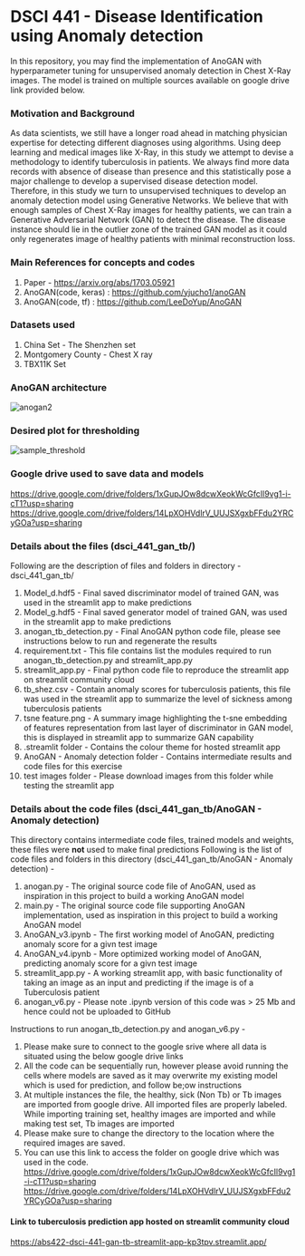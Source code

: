# DSCI 441 - Disease Identification using Anomaly detection
In this repository, you may find the implementation of AnoGAN with hyperparameter tuning for unsupervised anomaly detection in Chest X-Ray images. The model is trained on multiple sources available on google drive link provided below. 

### Motivation and Background
As data scientists, we still have a longer road ahead in matching physician expertise for detecting different diagnoses using algorithms. Using deep learning and medical images like X-Ray, in this study we attempt to devise a methodology to identify tuberculosis in patients. We always find more data records with absence of
disease than presence and this statistically pose a major challenge to develop a supervised disease detection model. Therefore, in this study we turn to unsupervised techniques to develop an anomaly detection model using Generative Networks. We believe that with enough samples of Chest X-Ray images for healthy patients, we can train a Generative Adversarial Network (GAN) to detect the disease. The disease instance should lie in the outlier zone of the trained GAN model as it could only regenerates image of healthy patients with minimal reconstruction loss.


### Main References for concepts and codes
1. Paper - https://arxiv.org/abs/1703.05921
2. AnoGAN(code, keras) : https://github.com/yjucho1/anoGAN
3. AnoGAN(code, tf) : https://github.com/LeeDoYup/AnoGAN

### Datasets used 
1. China Set - The Shenzhen set
2. Montgomery County - Chest X ray
3. TBX11K Set

### AnoGAN architecture
![anogan2](https://user-images.githubusercontent.com/111200749/232359547-9be3de20-df80-4f7d-b15e-e0987aa43c84.png)

### Desired plot for thresholding 
![sample_threshold](https://user-images.githubusercontent.com/111200749/232359587-14cfa741-374b-4a89-8183-fe38faad3220.png)

### Google drive used to save data and models
https://drive.google.com/drive/folders/1xGupJOw8dcwXeokWcGfcIl9vg1-i-cT1?usp=sharing 
https://drive.google.com/drive/folders/14LpXOHVdlrV_UUJSXgxbFFdu2YRCyGOa?usp=sharing

### Details about the files (dsci_441_gan_tb/)
Following are the description of files and folders in directory - dsci_441_gan_tb/

1. Model_d.hdf5 - Final saved discriminator model of trained GAN, was used in the streamlit app to make predictions
2. Model_g.hdf5 - Final saved generator model of trained GAN, was used in the streamlit app to make predictions
3. anogan_tb_detection.py - Final AnoGAN python code file, please see instructions below to run and regenerate the results
4. requirement.txt - This file contains list the modules required to run anogan_tb_detection.py and streamlit_app.py
5. streamlit_app.py - Final python code file to reproduce the streamlit app on streamlit community cloud
6. tb_shez.csv - Contain anomaly scores for tuberculosis patients, this file was used in the streamlit app to summarize the level of sickness among tuberculosis patients
7. tsne feature.png - A summary image highlighting the t-sne embedding of features representation from last layer of discriminator in GAN model, this is displayed in streamlit app to summarize GAN capability
8. .streamlit folder - Contains the colour theme for hosted streamlit app
9. AnoGAN - Anomaly detection folder - Contains intermediate results and code files for this exercise
10. test images folder - Please download images from this folder while testing the streamlit app

### Details about the code files (dsci_441_gan_tb/AnoGAN - Anomaly detection)
This directory contains intermediate code files, trained models and weights, these files were <b>not</b> used to make final predictions
Following is the list of code files and folders in this directory (dsci_441_gan_tb/AnoGAN - Anomaly detection) -

1. anogan.py - The original source code file of AnoGAN, used as inspiration in this project to build a working AnoGAN model
2. main.py - The original source code file supporting AnoGAN implementation, used as inspiration in this project to build a working AnoGAN model
3. AnoGAN_v3.ipynb - The first working model of AnoGAN, predicting anomaly score for a givn test image
4. AnoGAN_v4.ipynb - More optimized working model of AnoGAN, predicting anomaly score for a givn test image
5. streamlit_app.py - A working streamlit app, with basic functionality of taking an image as an input and predicting if the image is of a Tuberculosis patient
6. anogan_v6.py - Please note .ipynb version of this code was > 25 Mb and hence could not be uploaded to GitHub

Instructions to run anogan_tb_detection.py and anogan_v6.py -

1. Please make sure to connect to the google srive where all data is situated using the below google drive links
2. All the code can be sequentially run, however please avoid running the cells where models are saved as it may overwrite my existing model which is used for prediction, and follow be;ow instructions
3. At multiple instances the file, the healthy, sick (Non Tb) or Tb images are imported from google drive. All imported files are properly labeled. While importing training set, healthy images are imported and while making test set, Tb images are imported
4. Please make sure to change the directory to the location where the required images are saved.
5. You can use this link to access the folder on google drive which was used in the code. https://drive.google.com/drive/folders/1xGupJOw8dcwXeokWcGfcIl9vg1-i-cT1?usp=sharing https://drive.google.com/drive/folders/14LpXOHVdlrV_UUJSXgxbFFdu2YRCyGOa?usp=sharing

#### Link to tuberculosis prediction app hosted on streamlit community cloud 
https://abs422-dsci-441-gan-tb-streamlit-app-kp3tpv.streamlit.app/

